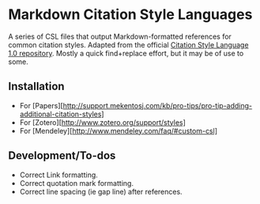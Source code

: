 # Markdown Citation Style Languages

A series of CSL files that output Markdown-formatted references for common citation styles. Adapted from the official [Citation Style Language 1.0 repository](https://github.com/citation-style-language/styles/). Mostly a quick find+replace effort, but it may be of use to some.

## Installation

- For [Papers][http://support.mekentosj.com/kb/pro-tips/pro-tip-adding-additional-citation-styles]
- For [Zotero][http://www.zotero.org/support/styles]
- For [Mendeley][http://www.mendeley.com/faq/#custom-csl]

## Development/To-dos

- Correct Link formatting.
- Correct quotation mark formatting.
- Correct line spacing (ie gap line) after references.